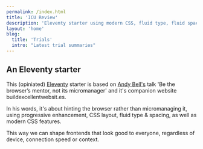 ```yaml
---
permalink: /index.html
title: 'ICU Review'
description: 'Eleventy starter using modern CSS, fluid type, fluid spacing, flexible layout and progressive enhancement.'
layout: 'home'
blog:
  title: 'Trials'
  intro: "Latest trial summaries"
---
```


## An Eleventy starter

This (opiniated) [Eleventy](https://www.11ty.dev/) starter is based on [Andy Bell's](https://mastodon.social/@andy@bell.bz) talk 'Be the browser’s mentor, not its micromanager' and it's companion website buildexcellentwebsit.es.

In his words, it's about hinting the browser rather than micromanaging it, using progressive enhancement, CSS layout, fluid type & spacing, as well as modern CSS features.

This way we can shape frontends that look good to everyone, regardless of device, connection speed or context.